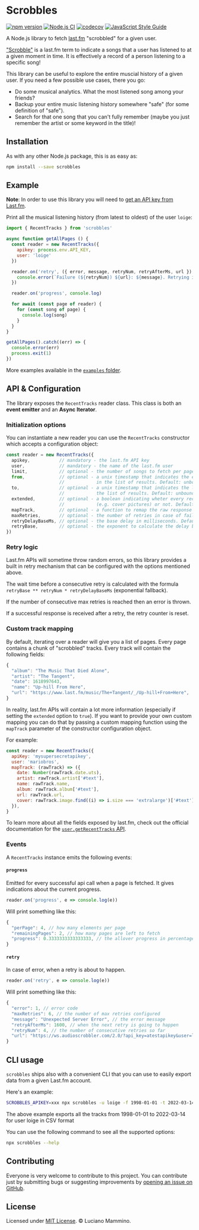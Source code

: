 # Scrobbles

[![npm version](https://img.shields.io/npm/v/scrobbles)](https://npm.im/scrobbles)
[![Node.js CI](https://github.com/lmammino/scrobbles/actions/workflows/node.js.yml/badge.svg)](https://github.com/lmammino/scrobbles/actions/workflows/node.js.yml)
[![codecov](https://codecov.io/gh/lmammino/scrobbles/branch/main/graph/badge.svg?token=om2BOabUg1)](https://codecov.io/gh/lmammino/scrobbles)
[![JavaScript Style Guide](https://img.shields.io/badge/code_style-standard-brightgreen.svg)](https://standardjs.com)


A Node.js library to fetch [last.fm](https://www.last.fm) "scrobbled" for a given user.

["Scrobble"](https://www.quora.com/How-did-Last-fm-come-with-the-term-scrobble) is a last.fm term to indicate a songs that a user has listened to at a given moment in time. It is effectively a record of a person listening to a specific song!

This library can be useful to explore the entire muscial history of a given user. If you need a few possible use cases, there you go:

  - Do some musical analytics. What the most listened song among your friends?
  - Backup your entire music listening history somewhere "safe" (for some definition of "safe").
  - Search for that one song that you can't fully remember (maybe you just remember the artist or some keyword in the title)!


## Installation

As with any other Node.js package, this is as easy as:

```bash
npm install --save scrobbles
```

## Example

**Note**: In order to use this library you will need to [get an API key from Last.fm](https://www.last.fm/api/account/create).

Print all the musical listening history (from latest to oldest) of the user `loige`:

```javascript
import { RecentTracks } from 'scrobbles'

async function getAllPages () {
  const reader = new RecentTracks({
    apikey: process.env.API_KEY,
    user: 'loige'
  })

  reader.on('retry', ({ error, message, retryNum, retryAfterMs, url }) => {
    console.error(`Failure (${retryNum}) ${url}: ${message}. Retrying in ${retryAfterMs}`)
  })

  reader.on('progress', console.log)

  for await (const page of reader) {
    for (const song of page) {
      console.log(song)
    }
  }
}

getAllPages().catch((err) => {
  console.error(err)
  process.exit(1)
})

```

More examples available in the [`examples` folder](/examples).


## API & Configuration

The library exposes the `RecentTracks` reader class. This class is both an **event emitter** and an **Async Iterator**.

### Initialization options

You can instantiate a new reader you can use the `RecentTracks` constructor which accepts a configuration object:

```javascript
const reader = new RecentTracks({
  apikey,           // mandatory - the last.fm API key
  user,             // mandatory - the name of the last.fm user
  limit,            // optional - the number of songs to fetch per page. Between 1 and 200. Default: 50
  from,             // optional - a unix timestamp that indicates the earliest point in time to include 
                    //            in the list of results. Default: unbound (earliest song ever scrobbled for that user)
  to,               // optional - a unix timestamp that indicates the latest point in time to include in 
                    //            the list of results. Default: unbound (essentially "now")
  extended,         // optional - a boolean indicating wheter every record should contain extended information 
                    //            (e.g. cover pictures) or not. Default: false
  mapTrack,         // optional - a function to remap the raw response from last.fm. See next sections for more details 
  maxRetries,       // optional - the number of retries in case of failure. Default: 5
  retryDelayBaseMs, // optional - the base delay in milliseconds. Default: 100
  retryBase,        // optional - the exponent to calculate the delay before the next retry: Default: 2
})
```

### Retry logic

Last.fm APIs will sometime throw random errors, so this library provides a built in retry mechanism that can be configured with the options mentioned above.

The wait time before a consecutive retry is calculated with the formula `retryBase ** retryNum * retryDelayBaseMs` (exponential fallback).

If the number of consecutive max retries is reached then an error is thrown.

If a successful response is received after a retry, the retry counter is reset.


### Custom track mapping

By default, iterating over a reader will give you a list of pages. Every page contains a chunk of "scrobbled" tracks. Every track will contain the following fields:

```javascript
{
  "album": "The Music That Died Alone",
  "artist": "The Tangent",
  "date": 1618997643,
  "name": "Up-hill From Here",
  "url": "https://www.last.fm/music/The+Tangent/_/Up-hill+From+Here",
}
```

In reality, last.fm APIs will contain a lot more information (especially if setting the `extended` option to `true`). If you want to provide your own custom mapping you can do that by passing a custom mapping function using the `mapTrack` parameter of the constructor configuration object.

For example:

```javascript
const reader = new RecentTracks({
  apiKey: 'mysupersecretapikey',
  user: 'mariobros',
  mapTrack: (rawTrack) => ({
    date: Number(rawTrack.date.uts),
    artist: rawTrack.artist['#text'],
    name: rawTrack.name,
    album: rawTrack.album['#text'],
    url: rawTrack.url,
    cover: rawTrack.image.find((i) => i.size === 'extralarge')['#text'],
  }),
}
```

To learn more about all the fields exposed by last.fm, check out the official documentation for the [`user.getRecentTracks` API](https://www.last.fm/api/show/user.getRecentTracks).


### Events

A `RecentTracks` instance emits the following events:

#### `progress`

Emitted for every successful api call when a page is fetched. It gives indications about the current progress.

```javascript
reader.on('progress', e => console.log(e))
```

Will print something like this:

```javascript
{
  "perPage": 4, // how many elements per page
  "remainingPages": 2, // how many pages are left to fetch
  "progress": 0.3333333333333333, // the allover progress in percentage
}
```

#### `retry`

In case of error, when a retry is about to happen.

```javascript
reader.on('retry', e => console.log(e))
```

Will print something like this:

```javascript
{
  "error": 1, // error code
  "maxRetries": 6, // the number of max retries configured
  "message": "Unexpected Server Error", // the error message
  "retryAfterMs": 1600, // when the next retry is going to happen
  "retryNum": 4, // the number of consecutive retries so far
  "url": "https://ws.audioscrobbler.com/2.0/?api_key=atestapikey&user=loige&limit=4&extended=0&method=user.getrecenttracks&format=json", // the URL of the request that failed
}
```


## CLI usage

`scrobbles` ships also with a convenient CLI that you can use to easily export data from a given Last.fm account.

Here's an example:

```bash
SCROBBLES_APIKEY=xxx npx scrobbles -u loige -f 1998-01-01 -t 2022-03-14 -F csv > lastfm_export.csv
```

The above example exports all the tracks from 1998-01-01 to 2022-03-14 for user loige in CSV format

You can use the following command to see all the supported options:

```bash
npx scrobbles --help
```


## Contributing

Everyone is very welcome to contribute to this project.
You can contribute just by submitting bugs or suggesting improvements by
[opening an issue on GitHub](https://github.com/lmammino/scrobbles/issues).

## License

Licensed under [MIT License](LICENSE). © Luciano Mammino.

